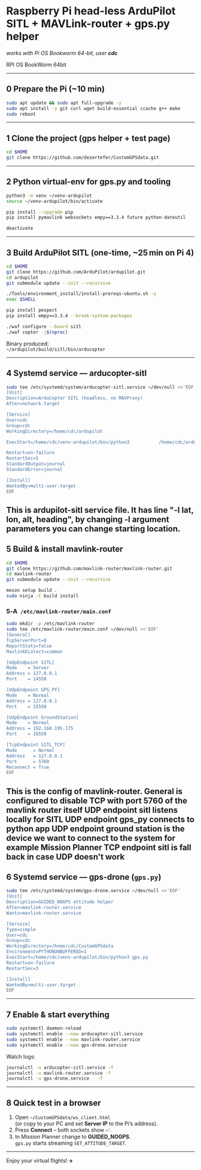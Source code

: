 # Raspberry Pi head-less ArduPilot SITL + MAVLink-router + gps.py helper  
_works with Pi OS Bookworm 64-bit, user **cdc**_

RPI OS BookWorm 64bit

---

## 0  Prepare the Pi (~10 min)

```bash
sudo apt update && sudo apt full-upgrade -y
sudo apt install -y git curl wget build-essential ccache g++ make                     python3 python3-venv python3-pip python3-pexpect                     pkg-config libtool autoconf meson ninja-build                     libxml2-dev libxslt1-dev zlib1g-dev                     libglib2.0-dev libdbus-1-dev libsystemd-dev
sudo reboot
```

---

## 1  Clone the project (gps helper + test page)

```bash
cd $HOME
git clone https://github.com/dezertefer/CustomGPSdata.git
```

---

## 2  Python virtual-env for **gps.py** and tooling

```bash
python3 -m venv ~/venv-ardupilot
source ~/venv-ardupilot/bin/activate

pip install --upgrade pip
pip install pymavlink websockets empy==3.3.4 future python-dateutil

deactivate
```

---

## 3  Build ArduPilot SITL (one‑time, ~25 min on Pi 4)

```bash
cd $HOME
git clone https://github.com/ArduPilot/ardupilot.git
cd ardupilot
git submodule update --init --recursive

./Tools/environment_install/install-prereqs-ubuntu.sh -y
exec $SHELL                        

pip install pexpect
pip install empy==3.3.4 --break-system-packages

./waf configure --board sitl
./waf copter -j$(nproc)            
```

Binary produced:  
`~/ardupilot/build/sitl/bin/arducopter`

---

## 4  Systemd service — **arducopter-sitl**

```bash
sudo tee /etc/systemd/system/arducopter-sitl.service >/dev/null <<'EOF'
[Unit]
Description=ArduCopter SITL (headless, no MAVProxy)
After=network.target

[Service]
User=cdc
Group=cdc
WorkingDirectory=/home/cdc/ardupilot

ExecStart=/home/cdc/venv-ardupilot/bin/python3           /home/cdc/ardupilot/Tools/autotest/sim_vehicle.py           -v ArduCopter -f quad           --speedup 1           -N --out=udp:127.0.0.1:14550           --no-mavproxy  -l 39.417790,-76.615905,35,0 

Restart=on-failure
RestartSec=5
StandardOutput=journal
StandardError=journal

[Install]
WantedBy=multi-user.target
EOF
```
This is ardupilot-sitl service file. It has line "-l lat, lon, alt, heading", by changing -l argument parameters you can change starting location.
---

## 5  Build & install **mavlink-router**

```bash
cd $HOME
git clone https://github.com/mavlink-router/mavlink-router.git
cd mavlink-router
git submodule update --init --recursive

meson setup build .
sudo ninja -C build install          
```

### 5‑A  `/etc/mavlink-router/main.conf`

```bash
sudo mkdir -p /etc/mavlink-router
sudo tee /etc/mavlink-router/main.conf >/dev/null <<'EOF'
[General]
TcpServerPort=0
ReportStats=false
MavlinkDialect=common

[UdpEndpoint SITL]
Mode    = Server
Address = 127.0.0.1
Port    = 14550

[UdpEndpoint GPS_PY]
Mode    = Normal
Address = 127.0.0.1
Port    = 15550

[UdpEndpoint GroundStation]
Mode    = Normal
Address = 192.168.195.175
Port    = 16550

[TcpEndpoint SITL_TCP]
Mode      = Normal
Address   = 127.0.0.1
Port      = 5760
Reconnect = True
EOF
```

This is the config of mavlink-router.
General is configured to disable TCP with port 5760 of the mavlink router itself
UDP endpoint sitl listens locally for SITL
UDP endpoint gps_py connects to python app
UDP endpoint ground station is the device we want to connect to the system for example Mission Planner
TCP endpoint sitl is fall back in case UDP doesn't work
---

## 6  Systemd service — **gps-drone** (`gps.py`)

```bash
sudo tee /etc/systemd/system/gps-drone.service >/dev/null <<'EOF'
[Unit]
Description=GUIDED_NOGPS attitude helper
After=mavlink-router.service
Wants=mavlink-router.service

[Service]
Type=simple
User=cdc
Group=cdc
WorkingDirectory=/home/cdc/CustomGPSdata
Environment=PYTHONUNBUFFERED=1
ExecStart=/home/cdc/venv-ardupilot/bin/python3 gps.py
Restart=on-failure
RestartSec=3

[Install]
WantedBy=multi-user.target
EOF
```

---

## 7  Enable & start everything

```bash
sudo systemctl daemon-reload
sudo systemctl enable --now arducopter-sitl.service
sudo systemctl enable --now mavlink-router.service
sudo systemctl enable --now gps-drone.service
```

Watch logs:

```bash
journalctl -u arducopter-sitl.service -f
journalctl -u mavlink-router.service -f
journalctl -u gps-drone.service   -f
```

---

## 8  Quick test in a browser

1. Open `~/CustomGPSdata/ws_client.html`  
   (or copy to your PC and set **Server IP** to the Pi’s address).
2. Press **Connect** – both sockets show ✅.
3. In Mission Planner change to **GUIDED_NOGPS**.  
   `gps.py` starts streaming `SET_ATTITUDE_TARGET`.

---

Enjoy your virtual flights! ✈️
